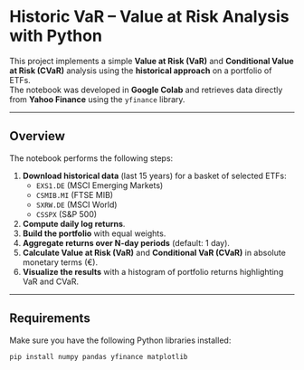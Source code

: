 # Historic VaR – Value at Risk Analysis with Python

This project implements a simple **Value at Risk (VaR)** and **Conditional Value at Risk (CVaR)** analysis using the **historical approach** on a portfolio of ETFs.  
The notebook was developed in **Google Colab** and retrieves data directly from **Yahoo Finance** using the `yfinance` library.

---

## Overview
The notebook performs the following steps:
1. **Download historical data** (last 15 years) for a basket of selected ETFs:
   - `EXS1.DE` (MSCI Emerging Markets)  
   - `CSMIB.MI` (FTSE MIB)  
   - `SXRW.DE` (MSCI World)  
   - `CSSPX` (S&P 500)  
2. **Compute daily log returns**.  
3. **Build the portfolio** with equal weights.  
4. **Aggregate returns over N-day periods** (default: 1 day).  
5. **Calculate Value at Risk (VaR)** and **Conditional VaR (CVaR)** in absolute monetary terms (€).  
6. **Visualize the results** with a histogram of portfolio returns highlighting VaR and CVaR.  

---

## Requirements
Make sure you have the following Python libraries installed:

```bash
pip install numpy pandas yfinance matplotlib
